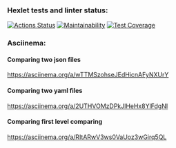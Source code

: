 ### Hexlet tests and linter status:
[![Actions Status](https://github.com/Holedesu/java-project-71/actions/workflows/hexlet-check.yml/badge.svg)](https://github.com/Holedesu/java-project-71/actions)
[![Maintainability](https://api.codeclimate.com/v1/badges/7744d985bc0b8a582a09/maintainability)](https://codeclimate.com/github/Holedesu/java-project-71/maintainability)
[![Test Coverage](https://api.codeclimate.com/v1/badges/7744d985bc0b8a582a09/test_coverage)](https://codeclimate.com/github/Holedesu/java-project-71/test_coverage)
### Asciinema:
#### Comparing two json files
https://asciinema.org/a/wTTMSzohseJEdHicnAFyNXUrY
#### Comparing two yaml files
https://asciinema.org/a/2UTHVOMzDPkJlHeHx8YlFdgNI
#### Comparing first level comparing 
https://asciinema.org/a/RItARwV3ws0VaUoz3wGirq5QL